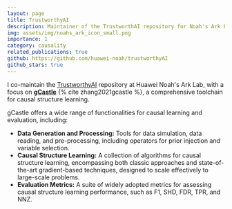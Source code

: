 ```yaml
---
layout: page
title: TrustworthyAI
description: Maintainer of the TrustworthAI repository for Noah's Ark Lab
img: assets/img/noahs_ark_icon_small.png
importance: 1
category: causality
related_publications: true
github: https://github.com/huawei-noah/trustworthyAI
github_stars: true
---
```


I co-maintain the [TrustworthyAI](https://github.com/huawei-noah/trustworthyAI) repository at Huawei Noah's Ark Lab, with a focus on [**gCastle**](https://github.com/huawei-noah/trustworthyAI/tree/master/gcastle) {% cite zhang2021gcastle %}, a comprehensive toolchain for causal structure learning.

gCastle offers a wide range of functionalities for causal learning and evaluation, including:

- **Data Generation and Processing:** Tools for data simulation, data reading, and pre-processing, including operators for prior injection and variable selection.
- **Causal Structure Learning:** A collection of algorithms for causal structure learning, encompassing both classic approaches and state-of-the-art gradient-based techniques, designed to scale effectively to large-scale problems.
- **Evaluation Metrics:** A suite of widely adopted metrics for assessing causal structure learning performance, such as F1, SHD, FDR, TPR, and NNZ.
